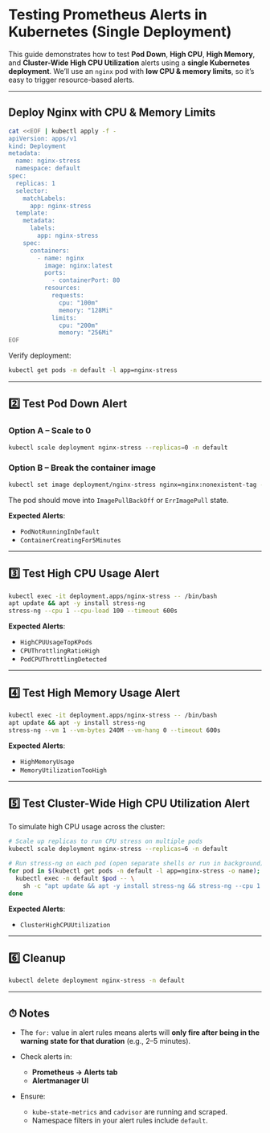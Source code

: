 # Testing Prometheus Alerts in Kubernetes (Single Deployment)

This guide demonstrates how to test **Pod Down**, **High CPU**, **High Memory**, and **Cluster-Wide High CPU Utilization** alerts using a **single Kubernetes deployment**.
We’ll use an `nginx` pod with **low CPU & memory limits**, so it’s easy to trigger resource-based alerts.

---

## Deploy Nginx with CPU & Memory Limits

```bash
cat <<EOF | kubectl apply -f -
apiVersion: apps/v1
kind: Deployment
metadata:
  name: nginx-stress
  namespace: default
spec:
  replicas: 1
  selector:
    matchLabels:
      app: nginx-stress
  template:
    metadata:
      labels:
        app: nginx-stress
    spec:
      containers:
        - name: nginx
          image: nginx:latest
          ports:
            - containerPort: 80
          resources:
            requests:
              cpu: "100m"
              memory: "128Mi"
            limits:
              cpu: "200m"
              memory: "256Mi"
EOF
```

Verify deployment:

```bash
kubectl get pods -n default -l app=nginx-stress
```

---

## 2️⃣ Test **Pod Down** Alert

### Option A – Scale to 0

```bash
kubectl scale deployment nginx-stress --replicas=0 -n default
```

### Option B – Break the container image

```bash
kubectl set image deployment/nginx-stress nginx=nginx:nonexistent-tag -n default
```

The pod should move into `ImagePullBackOff` or `ErrImagePull` state.

**Expected Alerts**:

* `PodNotRunningInDefault`
* `ContainerCreatingFor5Minutes`

---

## 3️⃣ Test **High CPU Usage** Alert

```bash
kubectl exec -it deployment.apps/nginx-stress -- /bin/bash
apt update && apt -y install stress-ng
stress-ng --cpu 1 --cpu-load 100 --timeout 600s
```

**Expected Alerts**:

* `HighCPUUsageTopKPods`
* `CPUThrottlingRatioHigh`
* `PodCPUThrottlingDetected`

---

## 4️⃣ Test **High Memory Usage** Alert

```bash
kubectl exec -it deployment.apps/nginx-stress -- /bin/bash
apt update && apt -y install stress-ng
stress-ng --vm 1 --vm-bytes 240M --vm-hang 0 --timeout 600s
```

**Expected Alerts**:

* `HighMemoryUsage`
* `MemoryUtilizationTooHigh`

---

## 5️⃣ Test **Cluster-Wide High CPU Utilization** Alert

To simulate high CPU usage across the cluster:

```bash
# Scale up replicas to run CPU stress on multiple pods
kubectl scale deployment nginx-stress --replicas=6 -n default

# Run stress-ng on each pod (open separate shells or run in background)
for pod in $(kubectl get pods -n default -l app=nginx-stress -o name); do
  kubectl exec -n default $pod -- \
    sh -c "apt update && apt -y install stress-ng && stress-ng --cpu 1 --cpu-load 100 --timeout 600s" &
done
```

**Expected Alerts**:

* `ClusterHighCPUUtilization`

---

## 6️⃣ Cleanup

```bash
kubectl delete deployment nginx-stress -n default
```

---

## ⏱ Notes

* The `for:` value in alert rules means alerts will **only fire after being in the warning state for that duration** (e.g., 2–5 minutes).
* Check alerts in:

  * **Prometheus → Alerts tab**
  * **Alertmanager UI**
* Ensure:

  * `kube-state-metrics` and `cadvisor` are running and scraped.
  * Namespace filters in your alert rules include `default`.

